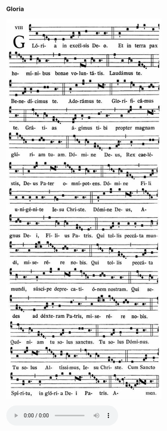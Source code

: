### Gloria

![](images/mass-v-gloria.jpg)

<audio src="http://www.ccwatershed.org/audio/djc_05_gloria_mp3_1/download/" controls="controls"></audio>
